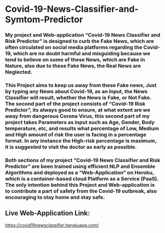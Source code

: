 # Covid-19-News-Classifier-and-Symtom-Predictor

### My project and Web-application “Covid-19 News Classifier and Risk Predictor” is designed to curb the Fake News, which are often circulated on social media platforms regarding the Covid-19, which are no doubt harmful and misguiding because we tend to believe on some of these News, which are Fake in Nature, also due to these Fake News, the Real News are Neglected.
 
### This Project aims to keep us away from these Fake news, Just by typing any News about Covid-19, as an Input, the News Classifier will result, whether the News is Fake, or Not Fake. The second part of the project consists of “Covid-19 Risk Predictor”, its always good to ensure, at what extent are we away from dangerous Corona Virus, this second part of my project takes Parameters as input such as Age, Gender, Body temperature, etc, and results what percentage of Low, Medium and High amount of risk the user is facing in a percentage format. In any instance the High-risk percentage is maximum, it is suggested to visit the doctor as early as possible.

### Both sections of my project “Covid-19 News Classifier and Risk Predictor” are been trained using efficient NLP and Ensemble Algorithms and deployed as a “Web-Application” on Heroku, which is a container-based cloud Platform as a Service (PaaS). The only intention behind this Project and Web-application is to contribute a part of safety from the Covid-19 outbreak, also encouraging to stay home and stay safe.

## Live Web-Application Link:
 https://covid19newsclassifier.herokuapp.com/
 
 
